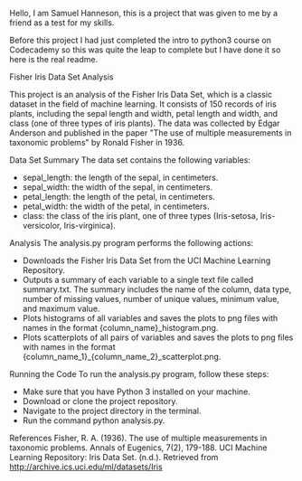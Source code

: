 Hello, I am Samuel Hanneson, this is a project that was given to me by a friend as a test for my skills.

Before this project I had just completed the intro to python3 course on Codecademy so this was quite the leap to complete but I have done it so here is the real readme.

Fisher Iris Data Set Analysis

This project is an analysis of the Fisher Iris Data Set, which is a classic dataset in the field of machine learning. It consists of 150 records of iris plants, including the sepal length and width, petal length and width, and class (one of three types of iris plants). The data was collected by Edgar Anderson and published in the paper "The use of multiple measurements in taxonomic problems" by Ronald Fisher in 1936.

Data Set Summary
The data set contains the following variables:

  * sepal_length: the length of the sepal, in centimeters.
  * sepal_width: the width of the sepal, in centimeters.
  * petal_length: the length of the petal, in centimeters.
  * petal_width: the width of the petal, in centimeters.
  * class: the class of the iris plant, one of three types (Iris-setosa, Iris-versicolor, Iris-virginica).


Analysis
The analysis.py program performs the following actions:

  * Downloads the Fisher Iris Data Set from the UCI Machine Learning Repository.
  * Outputs a summary of each variable to a single text file called summary.txt. The summary includes the name of the column, data type, number of missing values, number   of unique values, minimum value, and maximum value.
  * Plots histograms of all variables and saves the plots to png files with names in the format {column_name}_histogram.png.
  * Plots scatterplots of all pairs of variables and saves the plots to png files with names in the format {column_name_1}_{column_name_2}_scatterplot.png.
  
Running the Code
To run the analysis.py program, follow these steps:

  * Make sure that you have Python 3 installed on your machine.
  * Download or clone the project repository.
  * Navigate to the project directory in the terminal.
  * Run the command python analysis.py.
  
References
Fisher, R. A. (1936). The use of multiple measurements in taxonomic problems. Annals of Eugenics, 7(2), 179-188.
UCI Machine Learning Repository: Iris Data Set. (n.d.). Retrieved from http://archive.ics.uci.edu/ml/datasets/Iris
